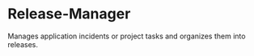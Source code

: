 Release-Manager
===============

Manages application incidents or project tasks and organizes them into releases.

